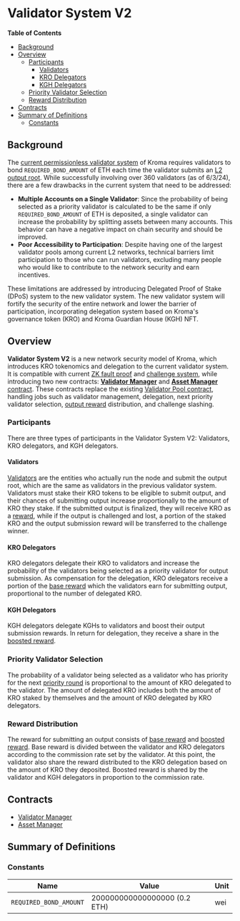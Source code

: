 # Validator System V2

<!-- All glossary references in this file. -->

[g-l2-output]: ../../glossary.md#l2-output-root
[g-zk-fault-proof]: ../../glossary.md#zk-fault-proof
[g-validator-pool-contract]: ../../glossary.md#validator-pool-contract
[g-validator-manager-contract]: ../../glossary.md#validator-manager-contract
[g-asset-manager-contract]: ../../glossary.md#asset-manager-contract
[g-validator]: ../../glossary.md#validator
[g-output-reward]: ../../glossary.md#output-reward
[g-validator-reward]: ../../glossary.md#validator-reward
[g-base-reward]: ../../glossary.md#base-reward
[g-boosted-reward]: ../../glossary.md#boosted-reward
[g-priority-round]: ../../glossary.md#priority-round

<!-- START doctoc generated TOC please keep comment here to allow auto update -->
<!-- DON'T EDIT THIS SECTION, INSTEAD RE-RUN doctoc TO UPDATE -->
**Table of Contents**

- [Background](#background)
- [Overview](#overview)
  - [Participants](#participants)
    - [Validators](#validators)
    - [KRO Delegators](#kro-delegators)
    - [KGH Delegators](#kgh-delegators)
  - [Priority Validator Selection](#priority-validator-selection)
  - [Reward Distribution](#reward-distribution)
- [Contracts](#contracts)
- [Summary of Definitions](#summary-of-definitions)
  - [Constants](#constants)

<!-- END doctoc generated TOC please keep comment here to allow auto update -->

## Background

The [current permissionless validator system](../../protocol/validator.md#validator-pool-smart-contract) of Kroma
requires validators to bond `REQUIRED_BOND_AMOUNT` of ETH each time the validator submits an
[L2 output root][g-l2-output]. While successfully involving over 360 validators (as of 6/3/24), there are a few
drawbacks in the current system that need to be addressed:

- **Multiple Accounts on a Single Validator**: Since the probability of being selected as a priority validator is
  calculated to be the same if only `REQUIRED_BOND_AMOUNT` of ETH is deposited, a single validator can increase the
  probability by splitting assets between many accounts. This behavior can have a negative impact on chain security and
  should be improved.
- **Poor Accessibility to Participation**: Despite having one of the largest validator pools among current L2 networks,
  technical barriers limit participation to those who can run validators, excluding many people who would like to
  contribute to the network security and earn incentives.

These limitations are addressed by introducing Delegated Proof of Stake (DPoS) system to the new validator system. The
new validator system will fortify the security of the entire network and lower the barrier of participation,
incorporating delegation system based on Kroma's governance token (KRO) and Kroma Guardian House (KGH) NFT.

## Overview

**Validator System V2** is a new network security model of Kroma, which introduces KRO tokenomics and delegation to the
current validator system. It is compatible with current [ZK fault proof][g-zk-fault-proof] and
[challenge system](../../fault-proof/challenge.md), while introducing two new contracts:
[**Validator Manager**][g-validator-manager-contract] and [**Asset Manager** contract][g-asset-manager-contract]. These
contracts replace the existing [Validator Pool contract][g-validator-pool-contract], handling jobs such as validator
management, delegation, next priority validator selection, [output reward][g-output-reward] distribution, and challenge
slashing.

### Participants

There are three types of participants in the Validator System V2: Validators, KRO delegators, and KGH delegators.

#### Validators

[Validators][g-validator] are the entities who actually run the node and submit the output root, which are the same as
validators in the previous validator system. Validators must stake their KRO tokens to be eligible to submit output, and
their chances of submitting output increase proportionally to the amount of KRO they stake. If the submitted output is
finalized, they will receive KRO as a [reward][g-validator-reward], while if the output is challenged and lost, a
portion of the staked KRO and the output submission reward will be transferred to the challenge winner.

#### KRO Delegators

KRO delegators delegate their KRO to validators and increase the probability of the validators being selected as a
priority validator for output submission. As compensation for the delegation, KRO delegators receive a portion of the
[base reward][g-base-reward] which the validators earn for submitting output, proportional to the number of delegated
KRO.

#### KGH Delegators

KGH delegators delegate KGHs to validators and boost their output submission rewards. In return for delegation,
they receive a share in the [boosted reward][g-boosted-reward].

### Priority Validator Selection

The probability of a validator being selected as a validator who has priority for the next
[priority round][g-priority-round] is proportional to the amount of KRO delegated to the validator. The amount of
delegated KRO includes both the amount of KRO staked by themselves and the amount of KRO delegated by KRO delegators.

### Reward Distribution

The reward for submitting an output consists of [base reward][g-base-reward] and [boosted reward][g-boosted-reward].
Base reward is divided between the validator and KRO delegators according to the commission rate set by the validator.
At this point, the validator also share the reward distributed to the KRO delegation based on the
amount of KRO they deposited. Boosted reward is shared by the validator and KGH delegators in proportion to the
commission rate.

## Contracts

- [Validator Manager](./validator-manager.md)
- [Asset Manager](./asset-manager.md)

## Summary of Definitions

### Constants

| Name                   | Value                        | Unit |
|------------------------|------------------------------|------|
| `REQUIRED_BOND_AMOUNT` | 200000000000000000 (0.2 ETH) | wei  |
